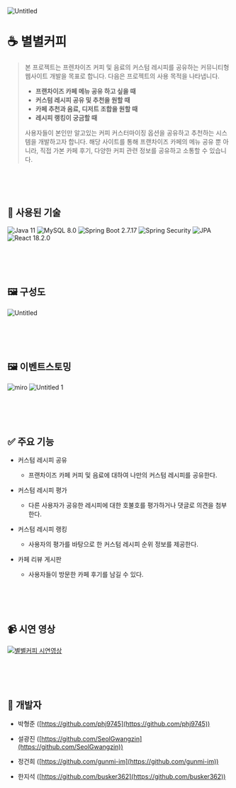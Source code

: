 ![Untitled](https://github.com/Seol-and-children/byeolbyeol-coffee-backend/assets/127364202/effca53a-9157-4dcc-92c1-627fd9e7b361)


☕ 별별커피
======

> 본 프로젝트는 프렌차이즈 커피 및 음료의 커스텀 레시피를 공유하는 커뮤니티형 웹사이트 개발을 목표로 합니다.  다음은 프로젝트의 사용 목적을 나타냅니다.
> 
> - **프랜차이즈 카페 메뉴 공유 하고 싶을 때**
> - **커스텀 레시피 공유 및 추천을 원할 때**
> - **카페 추천과 음료, 디저트 조합을 원할 때**
> - **레시피 랭킹이 궁금할 때**
> 
> 사용자들이 본인만 알고있는 커피 커스터마이징 옵션을 공유하고 추천하는 시스템을 개발하고자 합니다. 해당 사이트를 통해 프랜차이즈 카페의 메뉴 공유 뿐 아니라, 직접 가본 카페 후기, 다양한 커피 관련 정보를 공유하고 소통할 수 있습니다.
>

<br><br><br>

🔨 사용된 기술
---------

![Java 11](https://img.shields.io/badge/Java-11-007396?logo=java&logoColor=white)
![MySQL 8.0](https://img.shields.io/badge/MySQL-8.0-4479A1?logo=mysql&logoColor=white)
![Spring Boot 2.7.17](https://img.shields.io/badge/Spring%20Boot-2.7.17-6DB33F?logo=spring-boot)
![Spring Security](https://img.shields.io/badge/Spring%20Security-6DB33F?logo=spring-security)
![JPA](https://img.shields.io/badge/JPA-2C3E50?logo=hibernate&logoColor=white)
![React 18.2.0](https://img.shields.io/badge/React-18.2.0-61DAFB?logo=react)
<br><br><br><br><br>

🖼 구성도
------
![Untitled](https://github.com/Seol-and-children/byeolbyeol-coffee-backend/assets/117703172/f0987286-d6c3-4fcd-88d4-2e4951facef9)
<br><br><br><br><br>

🖼 이벤트스토밍
---------
![miro](https://github.com/Seol-and-children/byeolbyeol-coffee-backend/assets/117703172/eaf971c7-9b2a-404a-8726-07b4734cd7cf)
![Untitled 1](https://github.com/Seol-and-children/byeolbyeol-coffee-backend/assets/117703172/7e4db44c-b068-485a-9bcc-1408aa7b4590)
<br><br><br><br><br>

✅ 주요 기능
-------

- 커스텀 레시피 공유

  - 프랜차이즈 카페 커피 및 음료에 대하여 나만의 커스텀 레시피를 공유한다.

- 커스텀 레시피 평가

  - 다른 사용자가 공유한 레시피에 대한 호불호를 평가하거나 댓글로 의견을 첨부한다.

- 커스텀 레시피 랭킹

  - 사용자의 평가를 바탕으로 한 커스텀 레시피 순위 정보를 제공한다.

- 카페 리뷰 게시판

  - 사용자들이 방문한 카페 후기를 남길 수 있다.
<br><br><br><br><br>

📹 시연 영상
--------

<a href="https://www.youtube.com/watch?v=slFESylNn0Q" rel="nofollow"><img src="https://github.com/Seol-and-children/byeolbyeol-coffee-backend/assets/127364202/0ac7d680-ad00-4078-9c00-b2a473fe980d" alt="별별커피 시연영상" style="max-width: 100%;"></a>
<br><br><br><br><br>

👤 개발자
------

*   박형준 ([https://github.com/phj9745](https://github.com/phj9745))

*   설광진 ([https://github.com/SeolGwangzin](https://github.com/SeolGwangzin))

*   정건희 ([https://github.com/gunmi-im](https://github.com/gunmi-im))

*   한지석 ([https://github.com/busker362](https://github.com/busker362))
